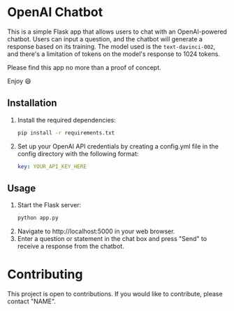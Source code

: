 # OpenAI Chatbot

This is a simple Flask app that allows users to chat with an OpenAI-powered chatbot. 
Users can input a question, and the chatbot will generate a response based on its training.
The model used is the `text-davinci-002`, and there's a limitation of tokens on the model's response to
1024 tokens.

Please find this app no more than a proof of concept.

Enjoy 😄

## Installation

1. Install the required dependencies:
    ```bash
    pip install -r requirements.txt
    ```
2. Set up your OpenAI API credentials by creating a config.yml file in the config directory with the following format:
    ```yaml
    key: YOUR_API_KEY_HERE
    ```
## Usage
1. Start the Flask server:
   ```bash
   python app.py
   ```
2. Navigate to http://localhost:5000 in your web browser.
3. Enter a question or statement in the chat box and press "Send" to receive a response from the chatbot.

# Contributing

This project is open to contributions. If you would like to contribute, please contact "NAME".